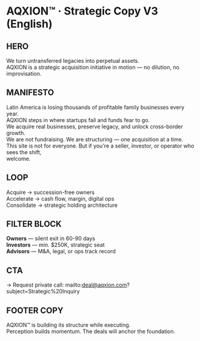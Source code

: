 # AQXION™ · Strategic Copy V3 (English)

## HERO
We turn untransferred legacies into perpetual assets.  
AQXION is a strategic acquisition initiative in motion — no dilution, no improvisation.

## MANIFESTO
Latin America is losing thousands of profitable family businesses every year.  
AQXION steps in where startups fail and funds fear to go.  
We acquire real businesses, preserve legacy, and unlock cross-border growth.  
We are not fundraising. We are structuring — one acquisition at a time.  
This site is not for everyone. But if you're a seller, investor, or operator who sees the shift,  
welcome.

## LOOP
Acquire → succession-free owners  
Accelerate → cash flow, margin, digital ops  
Consolidate → strategic holding architecture

## FILTER BLOCK
**Owners** — silent exit in 60-90 days  
**Investors** — min. $250K, strategic seat  
**Advisors** — M&A, legal, or ops track record

## CTA
→ Request private call: mailto:deal@aqxion.com?subject=Strategic%20Inquiry

## FOOTER COPY
AQXION™ is building its structure while executing.  
Perception builds momentum. The deals will anchor the foundation.

